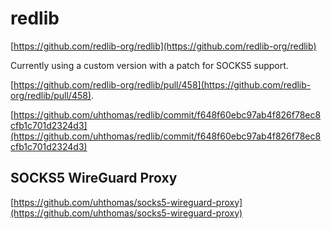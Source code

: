 # redlib

[https://github.com/redlib-org/redlib](https://github.com/redlib-org/redlib)

Currently using a custom version with a patch for SOCKS5 support.

[https://github.com/redlib-org/redlib/pull/458](https://github.com/redlib-org/redlib/pull/458).

[https://github.com/uhthomas/redlib/commit/f648f60ebc97ab4f826f78ec8cfb1c701d2324d3](https://github.com/uhthomas/redlib/commit/f648f60ebc97ab4f826f78ec8cfb1c701d2324d3)

## SOCKS5 WireGuard Proxy

[https://github.com/uhthomas/socks5-wireguard-proxy](https://github.com/uhthomas/socks5-wireguard-proxy)
